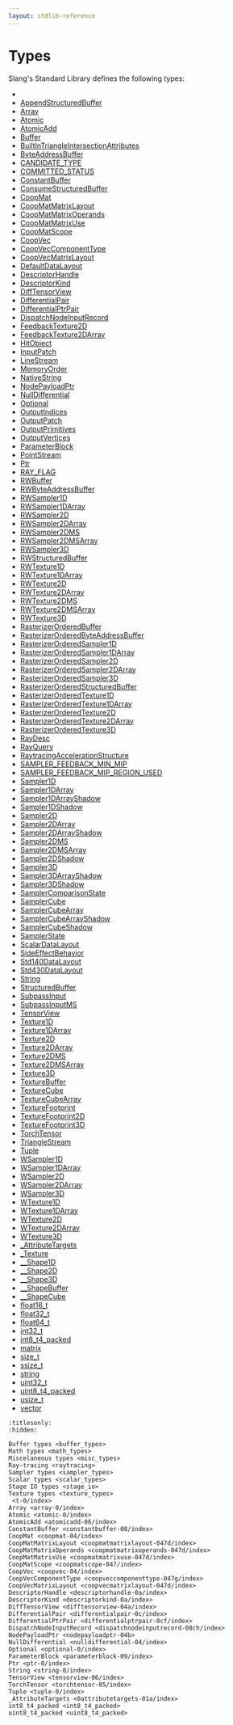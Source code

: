 ```yaml
---
layout: stdlib-reference
---
```

# Types

Slang's Standard Library defines the following types:

- [](../types/t-0/index.html)
- [AppendStructuredBuffer](../types/appendstructuredbuffer-06g/index.html)
- [Array](../types/array-0/index.html)
- [Atomic](../types/atomic-0/index.html)
- [AtomicAdd](../types/atomicadd-06/index.html)
- [Buffer](../types/buffer-0.html)
- [BuiltInTriangleIntersectionAttributes](../types/builtintriangleintersectionattributes-057fr/index.html)
- [ByteAddressBuffer](../types/byteaddressbuffer-04b/index.html)
- [CANDIDATE\_TYPE](../types/candidate_type-012345678abcd.html)
- [COMMITTED\_STATUS](../types/committed_status-012345678abcdef.html)
- [ConstantBuffer](../types/constantbuffer-08/index.html)
- [ConsumeStructuredBuffer](../types/consumestructuredbuffer-07h/index.html)
- [CoopMat](../types/coopmat-04/index.html)
- [CoopMatMatrixLayout](../types/coopmatmatrixlayout-047d/index.html)
- [CoopMatMatrixOperands](../types/coopmatmatrixoperands-047d/index.html)
- [CoopMatMatrixUse](../types/coopmatmatrixuse-047d/index.html)
- [CoopMatScope](../types/coopmatscope-047/index.html)
- [CoopVec](../types/coopvec-04/index.html)
- [CoopVecComponentType](../types/coopveccomponenttype-047g/index.html)
- [CoopVecMatrixLayout](../types/coopvecmatrixlayout-047d/index.html)
- [DefaultDataLayout](../types/defaultdatalayout-07b/index.html)
- [DescriptorHandle](../types/descriptorhandle-0a/index.html)
- [DescriptorKind](../types/descriptorkind-0a/index.html)
- [DiffTensorView](../types/difftensorview-04a/index.html)
- [DifferentialPair](../types/differentialpair-0c/index.html)
- [DifferentialPtrPair](../types/differentialptrpair-0cf/index.html)
- [DispatchNodeInputRecord](../types/dispatchnodeinputrecord-08ch/index.html)
- [FeedbackTexture2D](../types/feedbacktexture2d-08g.html)
- [FeedbackTexture2DArray](../types/feedbacktexture2darray-08gh.html)
- [HitObject](../types/hitobject-03/index.html)
- [InputPatch](../types/inputpatch-05/index.html)
- [LineStream](../types/linestream-04/index.html)
- [MemoryOrder](../types/memoryorder-06/index.html)
- [NativeString](../types/nativestring-06/index.html)
- [NodePayloadPtr](../types/nodepayloadptr-04b.html)
- [NullDifferential](../types/nulldifferential-04/index.html)
- [Optional](../types/optional-0/index.html)
- [OutputIndices](../types/outputindices-06/index.html)
- [OutputPatch](../types/outputpatch-06/index.html)
- [OutputPrimitives](../types/outputprimitives-06/index.html)
- [OutputVertices](../types/outputvertices-06/index.html)
- [ParameterBlock](../types/parameterblock-09/index.html)
- [PointStream](../types/pointstream-05/index.html)
- [Ptr](../types/ptr-0/index.html)
- [RAY\_FLAG](../types/ray_flag-0124567.html)
- [RWBuffer](../types/rwbuffer-012.html)
- [RWByteAddressBuffer](../types/rwbyteaddressbuffer-0126d/index.html)
- [RWSampler1D](../types/rwsampler1d-012a.html)
- [RWSampler1DArray](../types/rwsampler1darray-012ab.html)
- [RWSampler2D](../types/rwsampler2d-012a.html)
- [RWSampler2DArray](../types/rwsampler2darray-012ab.html)
- [RWSampler2DMS](../types/rwsampler2dms-012abc.html)
- [RWSampler2DMSArray](../types/rwsampler2dmsarray-012abcd.html)
- [RWSampler3D](../types/rwsampler3d-012a.html)
- [RWStructuredBuffer](../types/rwstructuredbuffer-012c/index.html)
- [RWTexture1D](../types/rwtexture1d-012a.html)
- [RWTexture1DArray](../types/rwtexture1darray-012ab.html)
- [RWTexture2D](../types/rwtexture2d-012a.html)
- [RWTexture2DArray](../types/rwtexture2darray-012ab.html)
- [RWTexture2DMS](../types/rwtexture2dms-012abc.html)
- [RWTexture2DMSArray](../types/rwtexture2dmsarray-012abcd.html)
- [RWTexture3D](../types/rwtexture3d-012a.html)
- [RasterizerOrderedBuffer](../types/rasterizerorderedbuffer-0ah.html)
- [RasterizerOrderedByteAddressBuffer](../types/rasterizerorderedbyteaddressbuffer-0ahls/index.html)
- [RasterizerOrderedSampler1D](../types/rasterizerorderedsampler1d-0ahp.html)
- [RasterizerOrderedSampler1DArray](../types/rasterizerorderedsampler1darray-0ahpq.html)
- [RasterizerOrderedSampler2D](../types/rasterizerorderedsampler2d-0ahp.html)
- [RasterizerOrderedSampler2DArray](../types/rasterizerorderedsampler2darray-0ahpq.html)
- [RasterizerOrderedSampler3D](../types/rasterizerorderedsampler3d-0ahp.html)
- [RasterizerOrderedStructuredBuffer](../types/rasterizerorderedstructuredbuffer-0ahr/index.html)
- [RasterizerOrderedTexture1D](../types/rasterizerorderedtexture1d-0ahp.html)
- [RasterizerOrderedTexture1DArray](../types/rasterizerorderedtexture1darray-0ahpq.html)
- [RasterizerOrderedTexture2D](../types/rasterizerorderedtexture2d-0ahp.html)
- [RasterizerOrderedTexture2DArray](../types/rasterizerorderedtexture2darray-0ahpq.html)
- [RasterizerOrderedTexture3D](../types/rasterizerorderedtexture3d-0ahp.html)
- [RayDesc](../types/raydesc-03/index.html)
- [RayQuery](../types/rayquery-03/index.html)
- [RaytracingAccelerationStructure](../types/raytracingaccelerationstructure-0am/index.html)
- [SAMPLER\_FEEDBACK\_MIN\_MIP](../types/sampler_feedback_min_mip-012345689abcdefhijlmn/index.html)
- [SAMPLER\_FEEDBACK\_MIP\_REGION\_USED](../types/sampler_feedback_mip_region_used-012345689abcdefhijlmnopqstuv/index.html)
- [Sampler1D](../types/sampler1d-08.html)
- [Sampler1DArray](../types/sampler1darray-089.html)
- [Sampler1DArrayShadow](../types/sampler1darrayshadow-089e.html)
- [Sampler1DShadow](../types/sampler1dshadow-089.html)
- [Sampler2D](../types/sampler2d-08.html)
- [Sampler2DArray](../types/sampler2darray-089.html)
- [Sampler2DArrayShadow](../types/sampler2darrayshadow-089e.html)
- [Sampler2DMS](../types/sampler2dms-089a.html)
- [Sampler2DMSArray](../types/sampler2dmsarray-089ab.html)
- [Sampler2DShadow](../types/sampler2dshadow-089.html)
- [Sampler3D](../types/sampler3d-08.html)
- [Sampler3DArrayShadow](../types/sampler3darrayshadow-089e.html)
- [Sampler3DShadow](../types/sampler3dshadow-089.html)
- [SamplerComparisonState](../types/samplercomparisonstate-07h/index.html)
- [SamplerCube](../types/samplercube-07.html)
- [SamplerCubeArray](../types/samplercubearray-07b.html)
- [SamplerCubeArrayShadow](../types/samplercubearrayshadow-07bg.html)
- [SamplerCubeShadow](../types/samplercubeshadow-07b.html)
- [SamplerState](../types/samplerstate-07/index.html)
- [ScalarDataLayout](../types/scalardatalayout-06a/index.html)
- [SideEffectBehavior](../types/sideeffectbehavior-04a/index.html)
- [Std140DataLayout](../types/std140datalayout-06a/index.html)
- [Std430DataLayout](../types/std430datalayout-06a/index.html)
- [String](../types/string-0/index.html)
- [StructuredBuffer](../types/structuredbuffer-0a/index.html)
- [SubpassInput](../types/subpassinput-07.html)
- [SubpassInputMS](../types/subpassinputms-07cd.html)
- [TensorView](../types/tensorview-06/index.html)
- [Texture1D](../types/texture1d-08.html)
- [Texture1DArray](../types/texture1darray-089.html)
- [Texture2D](../types/texture2d-08.html)
- [Texture2DArray](../types/texture2darray-089.html)
- [Texture2DMS](../types/texture2dms-089a.html)
- [Texture2DMSArray](../types/texture2dmsarray-089ab.html)
- [Texture3D](../types/texture3d-08.html)
- [TextureBuffer](../types/texturebuffer-07/index.html)
- [TextureCube](../types/texturecube-07.html)
- [TextureCubeArray](../types/texturecubearray-07b.html)
- [TextureFootprint](../types/texturefootprint-07/index.html)
- [TextureFootprint2D](../types/texturefootprint2d-07h.html)
- [TextureFootprint3D](../types/texturefootprint3d-07h.html)
- [TorchTensor](../types/torchtensor-05/index.html)
- [TriangleStream](../types/trianglestream-08/index.html)
- [Tuple](../types/tuple-0/index.html)
- [WSampler1D](../types/wsampler1d-019.html)
- [WSampler1DArray](../types/wsampler1darray-019a.html)
- [WSampler2D](../types/wsampler2d-019.html)
- [WSampler2DArray](../types/wsampler2darray-019a.html)
- [WSampler3D](../types/wsampler3d-019.html)
- [WTexture1D](../types/wtexture1d-019.html)
- [WTexture1DArray](../types/wtexture1darray-019a.html)
- [WTexture2D](../types/wtexture2d-019.html)
- [WTexture2DArray](../types/wtexture2darray-019a.html)
- [WTexture3D](../types/wtexture3d-019.html)
- [\_AttributeTargets](../types/0attributetargets-01a/index.html)
- [\_Texture](../types/0texture-01/index.html)
- [\_\_Shape1D](../types/0_shape1d-028/index.html)
- [\_\_Shape2D](../types/0_shape2d-028/index.html)
- [\_\_Shape3D](../types/0_shape3d-028/index.html)
- [\_\_ShapeBuffer](../types/0_shapebuffer-027/index.html)
- [\_\_ShapeCube](../types/0_shapecube-027/index.html)
- [float16\_t](../types/float16_t.html)
- [float32\_t](../types/float32_t.html)
- [float64\_t](../types/float64_t.html)
- [int32\_t](../types/int32_t.html)
- [int8\_t4\_packed](../types/int8_t4_packed.html)
- [matrix](../types/matrix/index.html)
- [size\_t](../types/size_t.html)
- [ssize\_t](../types/ssize_t.html)
- [string](../types/string.html)
- [uint32\_t](../types/uint32_t.html)
- [uint8\_t4\_packed](../types/uint8_t4_packed.html)
- [usize\_t](../types/usize_t.html)
- [vector](../types/vector/index.html)

```{toctree}
:titlesonly:
:hidden:

Buffer types <buffer_types>
Math types <math_types>
Miscelaneous types <misc_types>
Ray-tracing <raytracing>
Sampler types <sampler_types>
Scalar types <scalar_types>
Stage IO types <stage_io>
Texture types <texture_types>
 <t-0/index>
Array <array-0/index>
Atomic <atomic-0/index>
AtomicAdd <atomicadd-06/index>
ConstantBuffer <constantbuffer-08/index>
CoopMat <coopmat-04/index>
CoopMatMatrixLayout <coopmatmatrixlayout-047d/index>
CoopMatMatrixOperands <coopmatmatrixoperands-047d/index>
CoopMatMatrixUse <coopmatmatrixuse-047d/index>
CoopMatScope <coopmatscope-047/index>
CoopVec <coopvec-04/index>
CoopVecComponentType <coopveccomponenttype-047g/index>
CoopVecMatrixLayout <coopvecmatrixlayout-047d/index>
DescriptorHandle <descriptorhandle-0a/index>
DescriptorKind <descriptorkind-0a/index>
DiffTensorView <difftensorview-04a/index>
DifferentialPair <differentialpair-0c/index>
DifferentialPtrPair <differentialptrpair-0cf/index>
DispatchNodeInputRecord <dispatchnodeinputrecord-08ch/index>
NodePayloadPtr <nodepayloadptr-04b>
NullDifferential <nulldifferential-04/index>
Optional <optional-0/index>
ParameterBlock <parameterblock-09/index>
Ptr <ptr-0/index>
String <string-0/index>
TensorView <tensorview-06/index>
TorchTensor <torchtensor-05/index>
Tuple <tuple-0/index>
_AttributeTargets <0attributetargets-01a/index>
int8_t4_packed <int8_t4_packed>
uint8_t4_packed <uint8_t4_packed>
```
